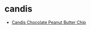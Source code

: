 # candis

 * [Candis Chocolate Peanut Butter Chip](index/c/candis-chocolate-peanut-butter-chip.json)
